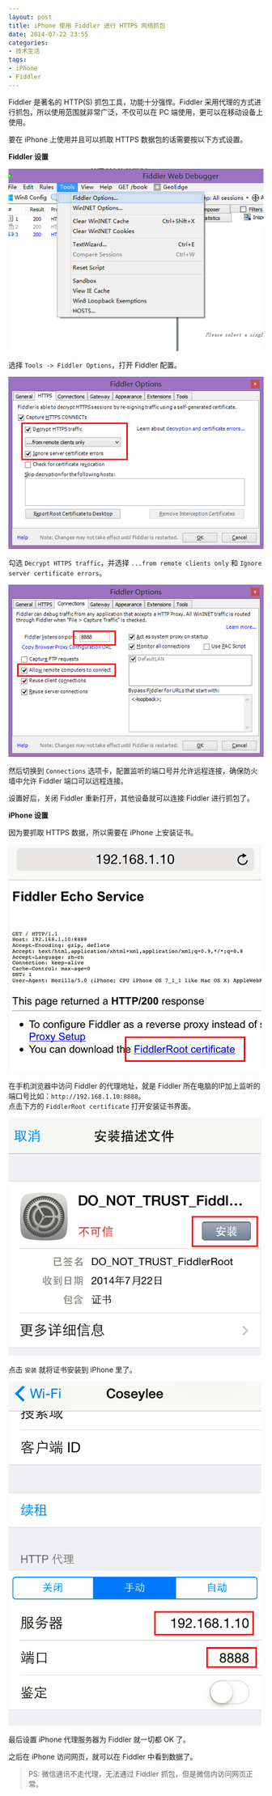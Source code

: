 ```yaml
---
layout: post
title: iPhone 使用 Fiddler 进行 HTTPS 网络抓包
date: 2014-07-22 23:55
categories:
- 技术生活
tags:
- iPhone
- Fiddler
---
```


Fiddler 是著名的 HTTP(S) 抓包工具，功能十分强悍。Fiddler 采用代理的方式进行抓包，所以使用范围就非常广泛，不仅可以在 PC 端使用，更可以在移动设备上使用。

要在 iPhone 上使用并且可以抓取 HTTPS 数据包的话需要按以下方式设置。

**Fiddler 设置**

[![1](/uploadfile/201407/22/fiddler-1.jpg)](/uploadfile/201407/22/fiddler-1.jpg)

选择 `Tools -> Fiddler Options`，打开 Fiddler 配置。

[![2](/uploadfile/201407/22/fiddler-2.jpg)](/uploadfile/201407/22/fiddler-2.jpg)

勾选 `Decrypt HTTPS traffic`，并选择 `...from remote clients only` 和 `Ignore server certificate errors`。

[![3](/uploadfile/201407/22/fiddler-3.jpg)](/uploadfile/201407/22/fiddler-3.jpg)

然后切换到 `Connections` 选项卡，配置监听的端口号并允许远程连接，确保防火墙中允许 Fiddler 端口可以远程连接。

设置好后，关闭 Fiddler 重新打开，其他设备就可以连接 Fiddler 进行抓包了。

**iPhone 设置**

因为要抓取 HTTPS 数据，所以需要在 iPhone 上安装证书。

[![4](/uploadfile/201407/22/fiddler-4.jpg)](/uploadfile/201407/22/fiddler-4.jpg)

在手机浏览器中访问 Fiddler 的代理地址，就是 Fiddler 所在电脑的IP加上监听的端口号比如：`http://192.168.1.10:8888`。  
点击下方的 `FiddlerRoot certificate` 打开安装证书界面。

[![5](/uploadfile/201407/22/fiddler-5.jpg)](/uploadfile/201407/22/fiddler-5.jpg)

点击 `安装` 就将证书安装到 iPhone 里了。

[![6](/uploadfile/201407/22/fiddler-6.jpg)](/uploadfile/201407/22/fiddler-6.jpg)

最后设置 iPhone 代理服务器为 Fiddler 就一切都 OK 了。

之后在 iPhone 访问网页，就可以在 Fiddler 中看到数据了。

>PS: 微信通讯不走代理，无法通过 Fiddler 抓包，但是微信内访问网页正常。


